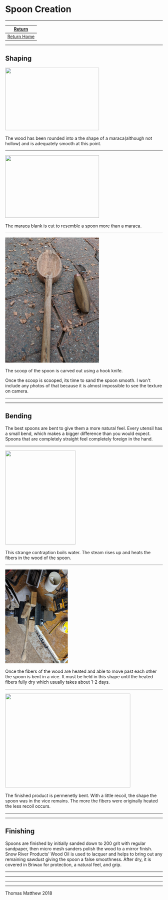 # Spoon Creation

_________  


|  [Return](Spoons.md)  |
|  :---:  |
|  [Return Home](index.md)  |  

_________  



## Shaping  

<img src="Spoons/SpoonCreation/SpoonBlank1.jpg" width="300" height="200">  

The wood has been rounded into a the shape of a maraca(although not hollow) and is adequately smooth at this point.  

__________  


<img src="Spoons/SpoonCreation/SpoonBlank2.jpg" width="300" height="200">  

The maraca blank is cut to resemble a spoon more than a maraca.  

__________  


<img src="Spoons/SpoonCreation/SpoonBlank3.jpg" width="300" height="400">  

The scoop of the spoon is carved out using a hook knife.  

Once the scoop is scooped, its time to sand the spoon smooth. I won't include any photos of that because it is almost impossible to see the texture on camera.  

__________  

__________  


## Bending  

The best spoons are bent to give them a more natural feel. Every utensil has a small bend, which makes a bigger difference than you would expect. Spoons that are completely straight feel completely foreign in the hand.  

__________  


<img src="Spoons/SpoonCreation/HeatingSpoon.jpg" width="225" height="300">  

This strange contraption boils water. The steam rises up and heats the fibers in the wood of the spoon.  

__________  


<img src="Spoons/SpoonCreation/BendingSpoon.jpg" width="200" height="300">  

Once the fibers of the wood are heated and able to move past each other the spoon is bent in a vice. It must be held in this shape until the heated fibers fully dry which usually takes about 1-2 days.  

__________  


<img src="Spoons/SpoonCreation/BentSpoon.jpg" width="400" height="300">  

The finished product is permenetly bent. With a little recoil, the shape the spoon was in the vice remains. The more the fibers were originally heated the less recoil occurs.

__________  

__________  


## Finishing

Spoons are finished by initially sanded down to 200 grit with regular sandpaper, then micro mesh sanders polish the wood to a mirror finish. Snow River Products' Wood Oil is used to lacquer and helps to bring out any remaining sawdust giving the spoon a false smoothness. After dry, it is covered in Briwax for protection, a natural feel, and grip. 

__________  

__________  

__________  

__________  


Thomas Matthew 2018
